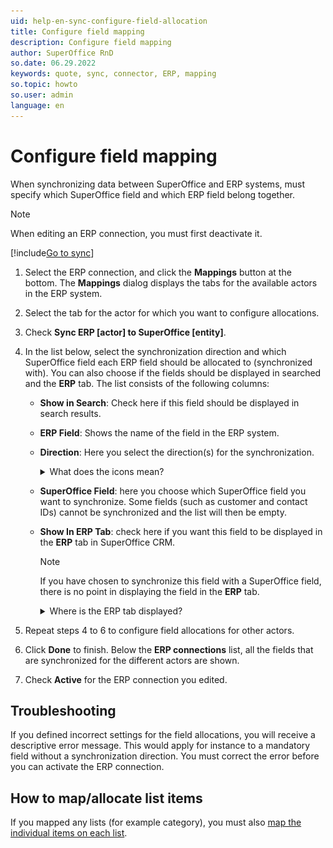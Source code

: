 ```yaml
---
uid: help-en-sync-configure-field-allocation
title: Configure field mapping
description: Configure field mapping
author: SuperOffice RnD
so.date: 06.29.2022
keywords: quote, sync, connector, ERP, mapping
so.topic: howto
so.user: admin
language: en
---
```


# Configure field mapping

When synchronizing data between SuperOffice and ERP systems, must specify which SuperOffice field and which ERP field belong together.

> [!NOTE]
> When editing an ERP connection, you must first deactivate it.

[!include[Go to sync](../includes/goto-sync.md)]

1. Select the ERP connection, and click the **Mappings** button at the bottom. The **Mappings** dialog displays the tabs for the available actors in the ERP system.

1. Select the tab for the actor for which you want to configure allocations.

1. Check **Sync ERP \[actor\] to SuperOffice \[entity\]**.

1. In the list below, select the synchronization direction and which SuperOffice field each ERP field should be allocated to (synchronized with). You can also choose if the fields should be displayed in searched and the **ERP** tab.
    The list consists of the following columns:

    * **Show in Search**: Check here if this field should be displayed in search results.
    * **ERP Field**: Shows the name of the field in the ERP system.
    * **Direction**: Here you select the direction(s) for the synchronization.

        <details><summary>What does the icons mean?</summary>

        | Icon | Explanation |
        |---|---|
        | ![icon][img1] | No synchronization (SuperOffice field is selected). If the field is mandatory, you MUST choose a direction. |
        | ![icon][img2] | Sync both ways. |
        | ![icon][img3] | Sync from SuperOffice to the ERP system. |
        | ![icon][img4] | Sync from the ERP system to SuperOffice. |
        | ![icon][img5] | No synchronization (SuperOffice field is NOT selected), or the field cannot be synchronized (for example, customer name). This can also be due to read-only fields. Mouse-over the icon to view details. |

        > [!NOTE]
        > The arrows are disabled until you select a SuperOffice field.
        </details>

    * **SuperOffice Field**: here you choose which SuperOffice field you want to synchronize. Some fields (such as customer and contact IDs) cannot be synchronized and the list will then be empty.
    * **Show In ERP Tab**: check here if you want this field to be displayed in the **ERP** tab in SuperOffice CRM.
        > [!NOTE]
        > If you have chosen to synchronize this field with a SuperOffice field, there is no point in displaying the field in the **ERP** tab.

        <details><summary>Where is the ERP tab displayed?</summary>

        * The Company screen
        * The Project screen
        * The Contact screen
        </details>

1. Repeat steps 4 to 6 to configure field allocations for other actors.

1. Click **Done** to finish. Below the **ERP connections** list, all the fields that are synchronized for the different actors are shown.

1. Check **Active** for the ERP connection you edited.

## Troubleshooting

If you defined incorrect settings for the field allocations, you will receive a descriptive error message. This would apply for instance to a mandatory field without a synchronization direction. You must correct the error before you can activate the ERP connection.

## How to map/allocate list items

If you mapped any lists (for example category), you must also [map the individual items on each list][1].

<!-- Referenced links -->
[1]: sync-configure-list-mapping.md

<!-- Referenced images -->
[img1]: ../../../../../media/icons/admin/sync-none.bmp
[img2]: ../../../../../media/icons/admin/sync-2-way.bmp
[img3]: ../../../../../media/icons/admin/sync-to-erp.bmp
[img4]: ../../../../../media/icons/admin/sync-to-so.bmp
[img5]: ../../../../../media/icons/admin/sync-deactivated.bmp
